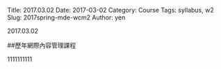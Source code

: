 Title: 2017.03.02
Date: 2017-03-02
Category: Course
Tags: syllabus, w2
Slug: 2017spring-mde-wcm2
Author: yen

2017.03.02

<!-- PELICAN_END_SUMMARY -->

##歷年網際內容管理課程

1111111111


